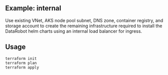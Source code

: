 ## Example: internal
Use existing VNet, AKS node pool subnet, DNS zone, container registry, and storage account to create the remaining infrastructure required to install the DataRobot helm charts using an internal load balancer for ingress.

## Usage
```
terraform init
terraform plan
terraform apply
```
